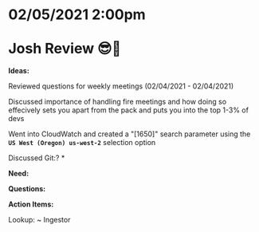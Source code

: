# **02/05/2021 2:00pm <br> <br> Josh Review 😎🥇**

**Ideas:**

Reviewed questions for weekly meetings (02/04/2021 - 02/04/2021)

Discussed importance of handling fire meetings and how doing so effecively sets you apart from the pack and puts you into the top 1-3% of devs

Went into CloudWatch and created a "[1650]" search parameter using the **`US West (Oregon) us-west-2`** selection option

Discussed Git:?
  * 

**Need:**

**Questions:**

**Action Items:**

Lookup: ~ Ingestor